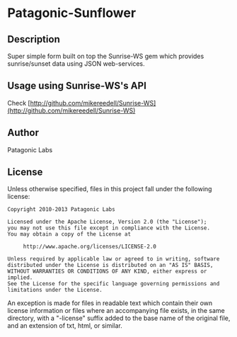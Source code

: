 Patagonic-Sunflower
==========

Description
-----------

Super simple form built on top the Sunrise-WS gem which provides sunrise/sunset data using JSON web-services.


Usage using Sunrise-WS's API
----------------------------

Check [http://github.com/mikereedell/Sunrise-WS](http://github.com/mikereedell/Sunrise-WS)

Author
------

Patagonic Labs


License
-------

Unless otherwise specified, files in this project fall under the following license:

	Copyright 2010-2013 Patagonic Labs

	Licensed under the Apache License, Version 2.0 (the "License");
	you may not use this file except in compliance with the License.
	You may obtain a copy of the License at

	     http://www.apache.org/licenses/LICENSE-2.0

	Unless required by applicable law or agreed to in writing, software
	distributed under the License is distributed on an "AS IS" BASIS,
	WITHOUT WARRANTIES OR CONDITIONS OF ANY KIND, either express or implied.
	See the License for the specific language governing permissions and
	limitations under the License.

An exception is made for files in readable text which contain their own license information or files where an accompanying file exists, in the same directory, with a "-license" suffix added to the base name of the original file, and an extension of txt, html, or similar.
